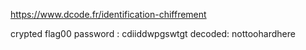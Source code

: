https://www.dcode.fr/identification-chiffrement

crypted flag00 password : cdiiddwpgswtgt
decoded: nottoohardhere
